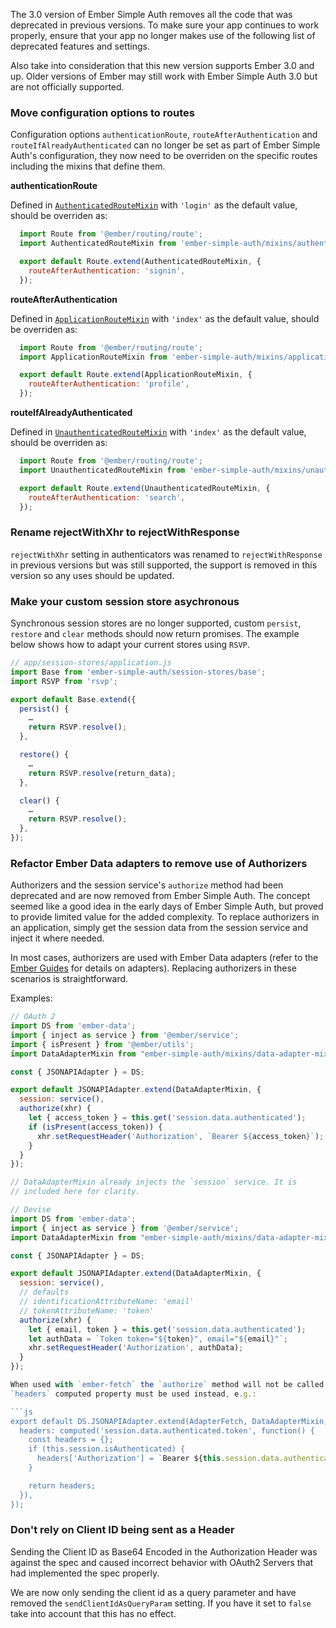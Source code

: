 The 3.0 version of Ember Simple Auth removes all the code that was deprecated in previous versions. To make sure
your app continues to work properly, ensure that your app no longer makes use of the following list of deprecated
features and settings.

Also take into consideration that this new version supports Ember 3.0 and up. Older versions of Ember may still
work with Ember Simple Auth 3.0 but are not officially supported.

### Move configuration options to routes

Configuration options `authenticationRoute`, `routeAfterAuthentication` and ` routeIfAlreadyAuthenticated` can
no longer be set as part of Ember Simple Auth's configuration, they now need to be overriden on the specific
routes including the mixins that define them.

**authenticationRoute**

Defined in [`AuthenticatedRouteMixin`](http://ember-simple-auth.com/api/classes/AuthenticatedRouteMixin.html) with
`'login'` as the default value, should be overriden as:

```js app/routes/protected.js
  import Route from '@ember/routing/route';
  import AuthenticatedRouteMixin from 'ember-simple-auth/mixins/authenticated-route-mixin';

  export default Route.extend(AuthenticatedRouteMixin, {
    routeAfterAuthentication: 'signin',
  });
```

**routeAfterAuthentication**

Defined in [`ApplicationRouteMixin`](http://ember-simple-auth.com/api/classes/ApplicationRouteMixin.html) with
`'index'` as the default value, should be overriden as:

```js app/routes/application.js
  import Route from '@ember/routing/route';
  import ApplicationRouteMixin from 'ember-simple-auth/mixins/application-route-mixin';

  export default Route.extend(ApplicationRouteMixin, {
    routeAfterAuthentication: 'profile',
  });
```

**routeIfAlreadyAuthenticated**

Defined in [`UnauthenticatedRouteMixin`](http://ember-simple-auth.com/api/classes/UnauthenticatedRouteMixin.html) with
`'index'` as the default value, should be overriden as:

```js app/routes/application.js
  import Route from '@ember/routing/route';
  import UnauthenticatedRouteMixin from 'ember-simple-auth/mixins/unauthenticated-route-mixin';

  export default Route.extend(UnauthenticatedRouteMixin, {
    routeAfterAuthentication: 'search',
  });
```

### Rename rejectWithXhr to rejectWithResponse

`rejectWithXhr` setting in authenticators was renamed to `rejectWithResponse` in previous versions but was
still supported, the support is removed in this version so any uses should be updated.

### Make your custom session store asychronous

Synchronous session stores are no longer supported, custom `persist`, `restore` and `clear` methods should now return promises.
The example below shows how to adapt your current stores using `RSVP`.

```js
// app/session-stores/application.js
import Base from 'ember-simple-auth/session-stores/base';
import RSVP from 'rsvp';

export default Base.extend({
  persist() {
    …
    return RSVP.resolve();
  },

  restore() {
    …
    return RSVP.resolve(return_data);
  },

  clear() {
    …
    return RSVP.resolve();
  },
});
```

### Refactor Ember Data adapters to remove use of Authorizers

Authorizers and the session service's `authorize` method had been deprecated and
are now removed from Ember Simple Auth. The concept seemed like a good idea
in the early days of Ember Simple Auth, but proved to provide limited value for
the added complexity. To replace authorizers in an application, simply get the
session data from the session service and inject it where needed.

In most cases, authorizers are used with Ember Data adapters (refer to the
[Ember Guides](https://guides.emberjs.com/v3.4.0/models/customizing-adapters/#toc_headers-customization)
for details on adapters). Replacing authorizers in these scenarios is straightforward.

Examples:

```js
// OAuth 2
import DS from 'ember-data';
import { inject as service } from '@ember/service';
import { isPresent } from '@ember/utils';
import DataAdapterMixin from "ember-simple-auth/mixins/data-adapter-mixin";

const { JSONAPIAdapter } = DS;

export default JSONAPIAdapter.extend(DataAdapterMixin, {
  session: service(),
  authorize(xhr) {
    let { access_token } = this.get('session.data.authenticated');
    if (isPresent(access_token)) {
      xhr.setRequestHeader('Authorization', `Bearer ${access_token}`);
    }
  }
});

// DataAdapterMixin already injects the `session` service. It is
// included here for clarity.
```

```js
// Devise
import DS from 'ember-data';
import { inject as service } from '@ember/service';
import DataAdapterMixin from "ember-simple-auth/mixins/data-adapter-mixin";

const { JSONAPIAdapter } = DS;

export default JSONAPIAdapter.extend(DataAdapterMixin, {
  session: service(),
  // defaults
  // identificationAttributeName: 'email'
  // tokenAttributeName: 'token'
  authorize(xhr) {
    let { email, token } = this.get('session.data.authenticated');
    let authData = `Token token="${token}", email="${email}"`;
    xhr.setRequestHeader('Authorization', authData);
  }
});

When used with `ember-fetch` the `authorize` method will not be called and the
`headers` computed property must be used instead, e.g.:

```js
export default DS.JSONAPIAdapter.extend(AdapterFetch, DataAdapterMixin, {
  headers: computed('session.data.authenticated.token', function() {
    const headers = {};
    if (this.session.isAuthenticated) {
      headers['Authorization'] = `Bearer ${this.session.data.authenticated.token}`;
    }

    return headers;
  }),
});
```

### Don't rely on Client ID being sent as a Header

Sending the Client ID as Base64 Encoded in the Authorization Header was against the spec and caused
incorrect behavior with OAuth2 Servers that had implemented the spec properly.

We are now only sending the client id as a query parameter and have removed the `sendClientIdAsQueryParam`
setting. If you have it set to `false` take into account that this has no effect.
